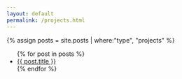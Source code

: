 ```yaml
---
layout: default
permalink: /projects.html
---
```

{% assign posts = site.posts | where:"type", "projects" %}

<ul>
{% for post in posts %}
<li>
<a href="{{ site.url }}{{site.baseurl}}{{ post.url }}">{{ post.title }}</a>
</li>
{% endfor %}
<ul>